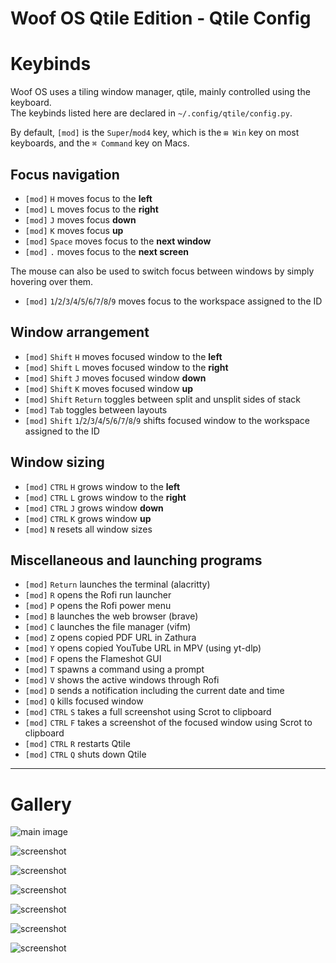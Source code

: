 # Woof OS Qtile Edition - Qtile Config

# Keybinds

Woof OS uses a tiling window manager, qtile, mainly controlled using the keyboard.  
The keybinds listed here are declared in `~/.config/qtile/config.py`.

By default, `[mod]` is the `Super`/`mod4` key, which is the `⊞ Win` key on most keyboards, and the `⌘ Command` key on Macs.

## Focus navigation

- `[mod]` `H` moves focus to the **left**
- `[mod]` `L` moves focus to the **right**
- `[mod]` `J` moves focus **down**
- `[mod]` `K` moves focus **up**
- `[mod]` `Space` moves focus to the **next window**
- `[mod]` `.` moves focus to the **next screen**

The mouse can also be used to switch focus between windows by simply hovering over them.

- `[mod]` `1`/`2`/`3`/`4`/`5`/`6`/`7`/`8`/`9` moves focus to the workspace assigned to the ID

## Window arrangement

- `[mod]` `Shift` `H` moves focused window to the **left**
- `[mod]` `Shift` `L` moves focused window to the **right**
- `[mod]` `Shift` `J` moves focused window **down**
- `[mod]` `Shift` `K` moves focused window **up**
- `[mod]` `Shift` `Return` toggles between split and unsplit sides of stack
- `[mod]` `Tab` toggles between layouts
- `[mod]` `Shift` `1`/`2`/`3`/`4`/`5`/`6`/`7`/`8`/`9` shifts focused window to the workspace assigned to the ID

## Window sizing

- `[mod]` `CTRL` `H` grows window to the **left**
- `[mod]` `CTRL` `L` grows window to the **right**
- `[mod]` `CTRL` `J` grows window **down**
- `[mod]` `CTRL` `K` grows window **up**
- `[mod]` `N` resets all window sizes

## Miscellaneous and launching programs

- `[mod]` `Return` launches the terminal (alacritty)
- `[mod]` `R` opens the Rofi run launcher
- `[mod]` `P` opens the Rofi power menu
- `[mod]` `B` launches the web browser (brave)
- `[mod]` `C` launches the file manager (vifm)
- `[mod]` `Z` opens copied PDF URL in Zathura
- `[mod]` `Y` opens copied YouTube URL in MPV (using yt-dlp)
- `[mod]` `F` opens the Flameshot GUI
- `[mod]` `T` spawns a command using a prompt
- `[mod]` `V` shows the active windows through Rofi
- `[mod]` `D` sends a notification including the current date and time
- `[mod]` `Q` kills focused window
- `[mod]` `CTRL` `S` takes a full screenshot using Scrot to clipboard
- `[mod]` `CTRL` `F` takes a screenshot of the focused window using Scrot to clipboard
- `[mod]` `CTRL` `R` restarts Qtile
- `[mod]` `CTRL` `Q` shuts down Qtile

---

# Gallery

![main image](https://os.lewoof.xyz/images/qtile/s4.png)

![screenshot](https://os.lewoof.xyz/images/qtile/s0.png)

![screenshot](https://os.lewoof.xyz/images/qtile/s1.png)

![screenshot](https://os.lewoof.xyz/images/qtile/s2.png)

![screenshot](https://os.lewoof.xyz/images/qtile/s3.png)

![screenshot](https://os.lewoof.xyz/images/qtile/s5.png)

![screenshot](https://os.lewoof.xyz/images/qtile/s6.png)
